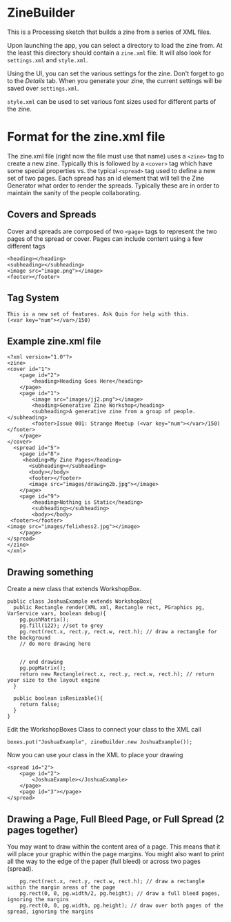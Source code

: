 # ZineBuilder

This is a Processing sketch that builds a zine from a series of XML files.

Upon launching the app, you can select a directory to load the zine from.
At the least this directory should contain a `zine.xml` file.
It will also look for `settings.xml` and `style.xml`.

Using the UI, you can set the various settings for the zine.
Don't forget to go to the _Details_ tab.
When you generate your zine, the current settings will be saved over `settings.xml`.

`style.xml` can be used to set various font sizes used for different parts of the zine.

# Format for the zine.xml file

The zine.xml file (right now the file must use that name) uses a ```<zine>``` tag to create a new zine. Typically this is followed by a ```<cover>``` tag which have some special properties vs. the typical ```<spread>``` tag used to define a new set of two pages. Each spread has an id element that will tell the Zine Generator what order to render the spreads. Typically these are in order to maintain the sanity of the people collaborating.
    
## Covers and Spreads

Cover and spreads are composed of two ```<page>``` tags to represent the two pages of the spread or cover. Pages can include content using a few different tags

```
<heading></heading>
<subheading></subheading>
<image src="image.png"></image>
<footer></footer>
```

## Tag System

````
This is a new set of features. Ask Quin for help with this. 
(<var key="num"></var>/150)
````

## Example zine.xml file

```
<?xml version="1.0"?>
<zine>
<cover id="1">
    <page id="2">
        <heading>Heading Goes Here</heading>
    </page>
    <page id="1">
        <image src="images/jj2.png"></image>
        <heading>Generative Zine Workshop</heading>
        <subheading>A generative zine from a group of people.</subheading>
        <footer>Issue 001: Strange Meetup (<var key="num"></var>/150)</footer>
    </page>
</cover>
  <spread id="5">
    <page id="8"> 
     <heading>My Zine Pages</heading>
       <subheading></subheading>
       <body></body>
       <footer></footer>
       <image src="images/drawing2b.jpg"></image>
    </page>
    <page id="9">
        <heading>Nothing is Static</heading>
        <subheading></subheading>
        <body></body>
 <footer></footer>
<image src="images/felixhess2.jpg"></image>
    </page>
</spread>
</zine>
</xml>
```

## Drawing something

Create a new class that extends WorkshopBox. 
```
public class JoshuaExample extends WorkshopBox{
  public Rectangle render(XML xml, Rectangle rect, PGraphics pg, VarService vars, boolean debug){
    pg.pushMatrix();
    pg.fill(122); //set to grey
    pg.rect(rect.x, rect.y, rect.w, rect.h); // draw a rectangle for the background
    // do more drawing here
    
    
    // end drawing
    pg.popMatrix();
    return new Rectangle(rect.x, rect.y, rect.w, rect.h); // return your size to the layout engine
  }
  
  public boolean isResizable(){
    return false;
  }
}
```

Edit the WorkshopBoxes Class to connect your class to the XML call 
```
boxes.put("JoshuaExample", zineBuilder.new JoshuaExample());
```
Now you can use your class in the XML to place your drawing
```
<spread id="2">
	<page id="2">
		<JoshuaExample></JoshuaExample>
	</page>
    <page id="3"></page>
</spread>
```
    

    
## Drawing a Page, Full Bleed Page, or Full Spread (2 pages together)

You may want to draw within the content area of a page. This means that it will place your graphic within the page margins. You might also want to print all the way to the edge of the paper (full bleed) or across two pages (spread).

```
    pg.rect(rect.x, rect.y, rect.w, rect.h); // draw a rectangle within the margin areas of the page
    pg.rect(0, 0, pg.width/2, pg.height); // draw a full bleed pages, ignoring the margins
    pg.rect(0, 0, pg.width, pg.height); // draw over both pages of the spread, ignoring the margins
```


